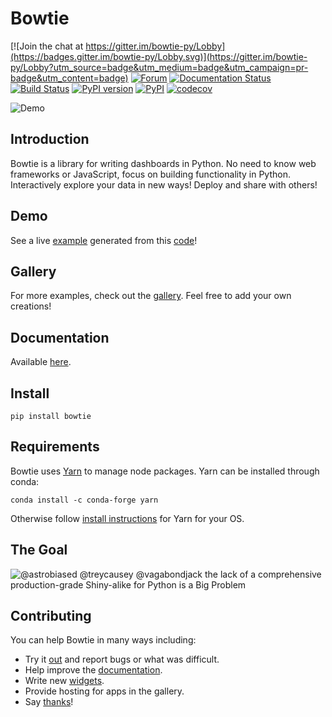 # Bowtie

[![Join the chat at https://gitter.im/bowtie-py/Lobby](https://badges.gitter.im/bowtie-py/Lobby.svg)](https://gitter.im/bowtie-py/Lobby?utm_source=badge&utm_medium=badge&utm_campaign=pr-badge&utm_content=badge)
[![Forum](https://img.shields.io/badge/-Google%20Group-blue.svg)](https://groups.google.com/forum/#!forum/bowtie-py)
[![Documentation Status](https://readthedocs.org/projects/bowtie-py/badge/?version=latest)](http://bowtie-py.readthedocs.io/en/latest/?badge=latest)
[![Build Status](https://travis-ci.org/jwkvam/bowtie.svg?branch=master)](https://travis-ci.org/jwkvam/bowtie)
[![PyPI version](https://badge.fury.io/py/bowtie.svg)](https://badge.fury.io/py/bowtie)
[![PyPI](https://img.shields.io/pypi/pyversions/bowtie.svg)](https://pypi.python.org/pypi/bowtie/)
[![codecov](https://codecov.io/gh/jwkvam/bowtie/branch/master/graph/badge.svg)](https://codecov.io/gh/jwkvam/bowtie)

![Demo](https://cloud.githubusercontent.com/assets/86304/20045988/69e5678a-a45a-11e6-853b-7f60a615c9da.gif)

## Introduction

Bowtie is a library for writing dashboards in Python.
No need to know web frameworks or JavaScript, focus on building functionality in Python.
Interactively explore your data in new ways!
Deploy and share with others!

## Demo

See a live [example](https://bowtie-demo.herokuapp.com/) generated from this [code](https://github.com/jwkvam/bowtie-demo/blob/master/example.py)!

## Gallery

For more examples, check out the [gallery](https://github.com/jwkvam/bowtie/wiki/Gallery). Feel free to add your own creations!

## Documentation

Available [here](http://bowtie-py.readthedocs.io/en/latest/).

## Install

```
pip install bowtie
```

## Requirements

Bowtie uses [Yarn](https://yarnpkg.com) to manage node packages.
Yarn can be installed through conda:
```
conda install -c conda-forge yarn
```

Otherwise follow [install instructions](https://yarnpkg.com/en/docs/install) for Yarn for your OS.

## The Goal

![@astrobiased @treycausey @vagabondjack the lack of a comprehensive production-grade Shiny-alike for Python is a Big Problem](https://cloud.githubusercontent.com/assets/86304/18606859/8ced55a6-7c70-11e6-8b5e-fba0ffcd78da.png)

## Contributing

You can help Bowtie in many ways including:
- Try it [out](http://bowtie-py.readthedocs.io/en/latest/quickstart.html) and report bugs or what was difficult.
- Help improve the [documentation](https://github.com/jwkvam/bowtie/tree/master/doc).
- Write new [widgets](http://bowtie-py.readthedocs.io/en/latest/newcomponents.html).
- Provide hosting for apps in the gallery.
- Say [thanks](https://saythanks.io/to/jwkvam)!
